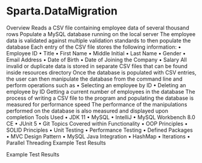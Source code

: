 # Sparta.DataMigration
Overview
Reads a CSV file containing employee data of several thousand rows
Populate a MySQL database running on the local server
The employee data is validated against multiple validation standards to then populate the database
Each entry of the CSV file stores the following information:
•	Employee ID
•	Title
•	First Name
•	Middle Initial
•	Last Name
•	Gender
•	Email Address
•	Date of Birth
•	Date of Joining the Company
•	Salary
All invalid or duplicate data is stored in separate CSV files that can be found inside resources directory Once the database is populated with CSV entries, the user can then manipulate the database from the command line and perform operations such as
•	Selecting an employee by ID
•	Deleting an employee by ID
Getting a current number of employees in the database
The process of writing a CSV file to the program and populating the database is measured for performance speed
The performance of the manipulations performed on the database is also measured and displayed upon completion
Tools Used
•	JDK 11
•	MySQL
•	IntelliJ
•	MySQL Workbench 8.0 CE
•	JUnit 5
•	Git
Topics Covered within Functionality
•	OOP Principles
•	SOLID Principles
•	Unit Testing
•	Performance Testing
•	Defined Packages
•	MVC Design Pattern
•	MySQL Java Integration
•	HashMap
•	Iterations
•	Parallel Threading
Example Test Results


Example Test Results


 
  
